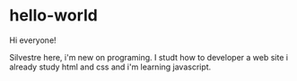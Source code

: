 # hello-world

Hi everyone!

Silvestre here, i'm new on programing. I studt how to developer a web site i already study html and css and i'm learning javascript.
